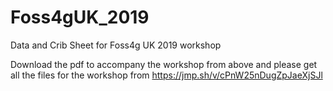 # Foss4gUK_2019
Data and Crib Sheet for Foss4g UK 2019 workshop

Download the pdf to accompany the workshop from above and please get all the files for the workshop from https://jmp.sh/v/cPnW25nDugZpJaeXjSJl

